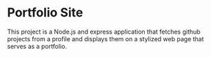 # Portfolio Site

This project is a Node.js and express application that fetches github projects 
from a profile and displays them on a stylized web page that serves as a portfolio.
